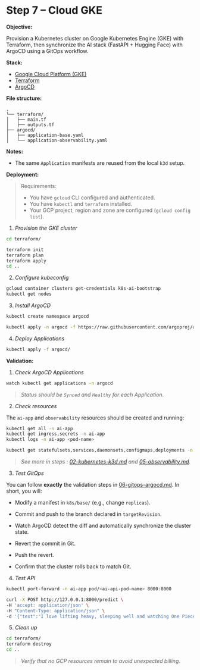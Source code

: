 # Step 7 – Cloud GKE

**Objective:**

Provision a Kubernetes cluster on Google Kubernetes Engine (GKE) with Terraform, then synchronize the AI stack (FastAPI + Hugging Face) with ArgoCD using a GitOps workflow.

**Stack:**

- [Google Cloud Platform (GKE)](https://cloud.google.com/kubernetes-engine)
- [Terraform](https://registry.terraform.io/providers/hashicorp/google/latest/docs)
- [ArgoCD](https://argo-cd.readthedocs.io/en/stable/)

**File structure:**

```
.
└── terraform/
│   ├── main.tf
│   ├── outputs.tf
├── argocd/   
│   ├── application-base.yaml
│   └── application-observability.yaml
```

**Notes:**

- The same `Application` manifests are reused from the local `k3d` setup.

**Deployment:**

> Requirements:  
> - You have `gcloud` CLI configured and authenticated.
> - You have `kubectl` and `terraform` installed.
> - Your GCP project, region and zone are configured (`gcloud config list`).

1. *Provision the GKE cluster*

```bash
cd terraform/

terraform init
terraform plan
terraform apply
cd ..
```

2. *Configure kubeconfig*

```bash
gcloud container clusters get-credentials k8s-ai-bootstrap
kubectl get nodes
```

3. *Install ArgoCD*

```bash
kubectl create namespace argocd

kubectl apply -n argocd -f https://raw.githubusercontent.com/argoproj/argo-cd/stable/manifests/install.yaml
```

4. *Deploy Applications*

```bash
kubectl apply -f argocd/
```

**Validation:**

1. *Check ArgoCD Applications*

```bash
watch kubectl get applications -n argocd
```

> *Status should be `Synced` and `Healthy` for each Application.*

2. *Check resources*

The `ai-app` and `observability` resources should be created and running:

```bash
kubectl get all -n ai-app
kubectl get ingress,secrets -n ai-app
kubectl logs -n ai-app <pod-name>
```

```bash
kubectl get statefulsets,services,daemonsets,configmaps,deployments -n observability
```

> *See more in steps : [02-kubernetes-k3d.md](02-kubernetes-k3d.md) and [05-observability.md](05-observability.md).*

3. *Test GitOps*

You can follow **exactly** the validation steps in [06-gitops-argocd.md](06-gitops-argocd.md). In short, you will:

- Modify a manifest in `k8s/base/` (e.g., change `replicas`).

- Commit and push to the branch declared in `targetRevision`.

- Watch ArgoCD detect the diff and automatically synchronize the cluster state.

- Revert the commit in Git.

- Push the revert.

- Confirm that the cluster rolls back to match Git.

4. *Test API*

```bash
kubectl port-forward -n ai-app pod/<ai-api-pod-name> 8000:8000
```

```bash
curl -X POST http://127.0.0.1:8000/predict \
-H 'accept: application/json' \
-H "Content-Type: application/json" \
-d '{"text":"I love lifting heavy, sleeping well and watching One Piece."}'
```

5. *Clean up*

```bash
cd terraform/
terraform destroy
cd ..
```

> *Verify that no GCP resources remain to avoid unexpected billing.*